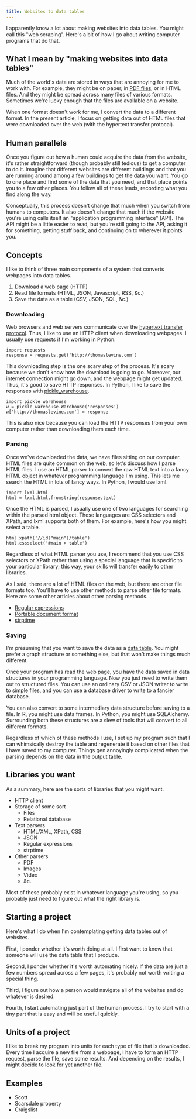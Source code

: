 ```yaml
---
title: Websites to data tables
---
```

I apparently know a lot about making websites into data tables.
You might call this "web scraping". Here's a bit of how I go about
writing computer programs that do that.

## What I mean by "making websites into data tables"
Much of the world's data are stored in ways that are annoying for me
to work with. For example, they might be on paper,
in [PDF files](/!/parsing-pdfs/), or in HTML files. And they might be
spread across many files of various formats. Sometimes we're lucky enough
that the files are available on a website.

When one format doesn't work for me, I convert the data to a different format.
In the present article, I focus on getting data out of HTML files that were
downloaded over the web (with the hypertext transfer protocal).

## Human parallels
Once you figure out how a human could acquire the
data from the website, it's rather straightforward (though probably
still tedious) to get a computer to do it. Imagine that different
websites are different buildings and that you are running around
among a few buildings to get the data you want. You go to one place
and find some of the data that you need, and that place points you
to a few other places. You follow all of these leads, recording what
you find along the way.

Conceptually, this process doesn't change that much when you switch
from humans to computers. It also doesn't change that much if the website
you're using calls itself an "application programming interface" (API).
The API might be a little easier to read, but you're still going to the
API, asking it for something, getting stuff back, and continuing on to
wherever it points you.

## Concepts
I like to think of three main components of a system that converts
webpages into data tables.

1. Download a web page (HTTP)
2. Read file formats (HTML, JSON, Javascript, RSS, &c.)
3. Save the data as a table (CSV, JSON, SQL, &c.)

### Downloading
Web browsers and web servers communicate over the
[hypertext transfer protocol](/!/street-sign-protocol/).
Thus, I like to use an HTTP client when downloading webpages.
I usually use [requests](http://python-requests.org)
if I'm working in Python.

    import requests
    response = requests.get('http://thomaslevine.com')

This downloading step is the one scary step of the process.
It's scary because we don't know how the download is going to
go. Moreover, our internet connection might go down, and
the webpage might get updated. Thus, it's good to save HTTP
responses. In Python, I like to save the responses with
[pickle_warehouse](http://pypi.python.org/pypi/pickle_warehouse).

    import pickle_warehouse
    w = pickle_warehouse.Warehouse('responses')
    w['http://thomaslevine.com'] = response

This is also nice because you can load the HTTP responses from
your own computer rather than downloading them each time.

### Parsing
Once we've downloaded the data, we have files sitting on our computer.
HTML files are quite common on the web, so let's discuss how I parse
HTML files. I use an HTML parser to convert the raw HTML text into a
fancy HTML object in whatever programming language I'm using. This lets
me search the HTML in lots of fancy ways. In Python, I would use lxml.

    import lxml.html
    html = lxml.html.fromstring(response.text)

Once the HTML is parsed, I usually use one of two languages for
searching within the parsed html object. These languages are CSS selectors
and XPath, and lxml supports both of them. For example, here's how
you might select a table.

    html.xpath('//id("main")/table')
    html.cssselect('#main > table')

Regardless of what HTML parser you use, I recommend that you use CSS selectors
or XPath rather than using a special language that is specific to your particular
library; this way, your skills will transfer easily to other libraries.

As I said, there are a lot of HTML files on the web, but there are other
file formats too. You'll have to use other methods to parse other file formats.
Here are some other articles about other parsing methods.

* [Regular expressions](http://www.grymoire.com/Unix/Regular.html)
* [Portable document format](/!/parsing-pdfs/)
* [strptime](http://linux.die.net/man/3/strptime)

### Saving
I'm presuming that you want to save the data as a
[data table](http://www.datakind.org/blog/whats-in-a-table/).
You might prefer a graph structure or something else,
but that won't make things much different.

Once your program has read the web page, you have the data
saved in data structures in your programming language. Now you
just need to write them out to structured files. You can use
an ordinary CSV or JSON writer to write to simple files, and
you can use a database driver to write to a fancier database.

You can also convert to some intermediary data structure before
saving to a file. In R, you might use data frames. In Python,
you might use SQLAlchemy. Surrounding both these structures
are a slew of tools that will convert to all different formats.

Regardless of which of these methods I use, I set up my program
such that I can whimsically destroy the table and regenerate it
based on other files that I have saved to my computer. Things
gen annoyingly complicated when the parsing depends on the data
in the output table.

## Libraries you want
As a summary, here are the sorts of libraries that you might want.

* HTTP client
* Storage of some sort
  * Files
  * Relational database
* Text parsers
  * HTML/XML, XPath, CSS
  * JSON
  * Regular expressions
  * strptime
* Other parsers
  * PDF
  * Images
  * Video
  * &c.

Most of these probably exist in whatever language you're using,
so you probably just need to figure out what the right library is.

## Starting a project
Here's what I do when I'm contemplating getting data tables out of websites.

First, I ponder whether it's worth doing at all. I first want to know that
someone will use the data table that I produce.

Second, I ponder whether it's worth automating nicely. If the data are just
a few numbers spread across a few pages, it's probably not worth writing a
special thing.

Third, I figure out how a person would navigate all of the websites and
do whatever is desired.

Fourth, I start automating just part of the human process. I try to start with
a tiny part that is easy and will be useful quickly.

## Units of a project
I like to break my program into units for each type of file that is downloaded.
Every time I acquire a new file from a webpage, I have to form an HTTP request,
parse the file, save some results. And depending on the results, I might decide
to look for yet another file.

## Examples

* Scott
* Scarsdale property
* Craigslist
